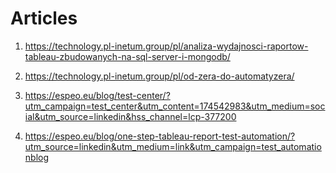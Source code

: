 # Articles

1. https://technology.pl-inetum.group/pl/analiza-wydajnosci-raportow-tableau-zbudowanych-na-sql-server-i-mongodb/

2. https://technology.pl-inetum.group/pl/od-zera-do-automatyzera/

3. https://espeo.eu/blog/test-center/?utm_campaign=test_center&utm_content=174542983&utm_medium=social&utm_source=linkedin&hss_channel=lcp-377200

4. https://espeo.eu/blog/one-step-tableau-report-test-automation/?utm_source=linkedin&utm_medium=link&utm_campaign=test_automationblog


